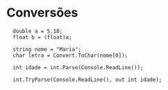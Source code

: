 # Conversões #

```
  double a = 5.18;
  float b = (float)a;  
```

```
  string nome = "Maria";
  char letra = Convert.ToChar(nome[0]);  
```


```
  int idade = int.Parse(Console.ReadLine());
```

```  
  int.TryParse(Console.ReadLine(), out int idade);   
```

